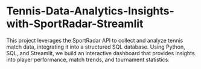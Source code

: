 # Tennis-Data-Analytics-Insights-with-SportRadar-Streamlit
This project leverages the SportRadar API to collect and analyze tennis match data, integrating it into a structured SQL database. Using Python, SQL, and Streamlit, we build an interactive dashboard that provides insights into player performance, match trends, and tournament statistics.
